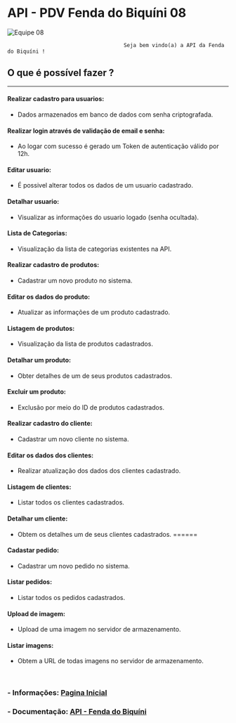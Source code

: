 
# **API - PDV Fenda do Biquíni 08**

![Equipe 08](https://f005.backblazeb2.com/file/nilson-bucket/oficial.png)

                                         Seja bem vindo(a) a API da Fenda do Biquíni !

## **O que é possível fazer ?**

---

#### **Realizar cadastro para usuarios:**

- Dados armazenados em banco de dados com senha criptografada.

#### **Realizar login através de validação de email e senha:**

- Ao logar com sucesso é gerado um Token de autenticação válido por 12h.

#### **Editar usuario:**

- É possivel alterar todos os dados de um usuario cadastrado.

#### **Detalhar usuario:**

- Visualizar as informações do usuario logado (senha ocultada).

#### **Lista de Categorias:**

- Visualização da lista de categorias existentes na API. 

#### **Realizar cadastro de produtos:**

- Cadastrar um novo produto no sistema.

#### **Editar os dados do produto:**

- Atualizar as informações de um produto cadastrado.

#### **Listagem de produtos:**

- Visualização da lista de produtos cadastrados.

#### **Detalhar um produto:**

- Obter detalhes de um de seus produtos cadastrados.

#### **Excluir um produto:**

- Exclusão por meio do ID de produtos cadastrados.

#### **Realizar cadastro do cliente:**

- Cadastrar um novo cliente no sistema.

#### **Editar os dados dos clientes:**

- Realizar atualização dos dados dos clientes cadastrado.

#### **Listagem de clientes:**

- Listar todos os clientes cadastrados.

#### **Detalhar um cliente:**

- Obtem os detalhes um de seus clientes cadastrados.
======
#### **Cadastar pedido:**

- Cadastrar um novo pedido no sistema.

#### **Listar pedidos:**

- Listar todos os pedidos cadastrados.

#### **Upload de imagem:**

- Upload de uma imagem no servidor de armazenamento.

#### **Listar imagens:**

- Obtem a URL de todas imagens no servidor de armazenamento.
<br>

### - Informações: [Pagina Inicial](http://backend-fendadobiquini.me/)

### - Documentação: [API - Fenda do Biquíni](http://backend-fendadobiquini.me/api-docs/)
